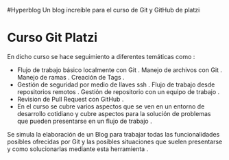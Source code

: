 #Hyperblog
Un blog increíble para el curso de Git y GitHub de platzi

# Curso Git Platzi
En dicho curso se hace seguimiento a diferentes temáticas como :
* Flujo de trabajo básico localmente con Git .
 Manejo de archivos con Git .
 Manejo de ramas .
 Creación de Tags .
* Gestión de seguridad por medio de llaves ssh .
  Flujo de trabajo desde repositorios remotos .
 Gestión de repositorio con un equipo de trabajo .
* Revision de Pull Request con GitHub .
* En el curso se cubre varios aspectos que se ven en un entorno
de desarrollo cotidiano y cubre aspectos para la solución de
problemas que pueden presentarse en un flujo de trabajo . 

Se simula la elaboración de un Blog para trabajar todas las
funcionalidades posibles ofrecidas por Git y las posibles
situaciones que suelen presentarse y como solucionarlas mediante
esta herramienta .
